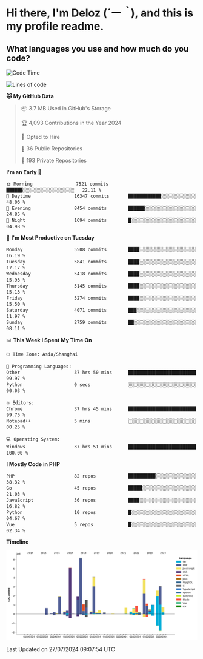 # **Hi there, I'm Deloz (*´ー｀*), and this is my profile readme.**

## **What languages you use and how much do you code?**

<!--START_SECTION:waka-->
![Code Time](http://img.shields.io/badge/Code%20Time-4%2C495%20hrs%2049%20mins-blue)

![Lines of code](https://img.shields.io/badge/From%20Hello%20World%20I%27ve%20Written-40.0%20million%20lines%20of%20code-blue)

**🐱 My GitHub Data** 

> 📦 3.7 MB Used in GitHub's Storage 
 > 
> 🏆 4,093 Contributions in the Year 2024
 > 
> 💼 Opted to Hire
 > 
> 📜 36 Public Repositories 
 > 
> 🔑 193 Private Repositories 
 > 
**I'm an Early 🐤** 

```text
🌞 Morning                7521 commits        ██████░░░░░░░░░░░░░░░░░░░   22.11 % 
🌆 Daytime                16347 commits       ████████████░░░░░░░░░░░░░   48.06 % 
🌃 Evening                8454 commits        ██████░░░░░░░░░░░░░░░░░░░   24.85 % 
🌙 Night                  1694 commits        █░░░░░░░░░░░░░░░░░░░░░░░░   04.98 % 
```
📅 **I'm Most Productive on Tuesday** 

```text
Monday                   5508 commits        ████░░░░░░░░░░░░░░░░░░░░░   16.19 % 
Tuesday                  5841 commits        ████░░░░░░░░░░░░░░░░░░░░░   17.17 % 
Wednesday                5418 commits        ████░░░░░░░░░░░░░░░░░░░░░   15.93 % 
Thursday                 5145 commits        ████░░░░░░░░░░░░░░░░░░░░░   15.13 % 
Friday                   5274 commits        ████░░░░░░░░░░░░░░░░░░░░░   15.50 % 
Saturday                 4071 commits        ███░░░░░░░░░░░░░░░░░░░░░░   11.97 % 
Sunday                   2759 commits        ██░░░░░░░░░░░░░░░░░░░░░░░   08.11 % 
```


📊 **This Week I Spent My Time On** 

```text
🕑︎ Time Zone: Asia/Shanghai

💬 Programming Languages: 
Other                    37 hrs 50 mins      █████████████████████████   99.97 % 
Python                   0 secs              ░░░░░░░░░░░░░░░░░░░░░░░░░   00.03 % 

🔥 Editors: 
Chrome                   37 hrs 45 mins      █████████████████████████   99.75 % 
Notepad++                5 mins              ░░░░░░░░░░░░░░░░░░░░░░░░░   00.25 % 

💻 Operating System: 
Windows                  37 hrs 51 mins      █████████████████████████   100.00 % 
```

**I Mostly Code in PHP** 

```text
PHP                      82 repos            ██████████░░░░░░░░░░░░░░░   38.32 % 
Go                       45 repos            █████░░░░░░░░░░░░░░░░░░░░   21.03 % 
JavaScript               36 repos            ████░░░░░░░░░░░░░░░░░░░░░   16.82 % 
Python                   10 repos            █░░░░░░░░░░░░░░░░░░░░░░░░   04.67 % 
Vue                      5 repos             █░░░░░░░░░░░░░░░░░░░░░░░░   02.34 % 
```



**Timeline**

![Lines of Code chart](https://raw.githubusercontent.com/deloz/deloz/main/assets/bar_graph.png)


 Last Updated on 27/07/2024 09:07:54 UTC
<!--END_SECTION:waka-->
